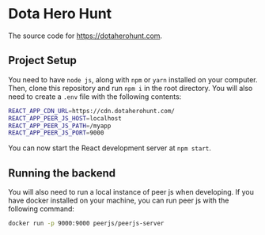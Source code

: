 # Dota Hero Hunt

The source code for <https://dotaherohunt.com>.

## Project Setup

You need to have `node js`, along with `npm` or `yarn` installed on your computer. Then, clone this repository and run `npm i` in the root directory. You will also need to create a `.env` file with the following contents:

```bash
REACT_APP_CDN_URL=https://cdn.dotaherohunt.com/
REACT_APP_PEER_JS_HOST=localhost
REACT_APP_PEER_JS_PATH=/myapp
REACT_APP_PEER_JS_PORT=9000
```

You can now start the React development server at `npm start`.

## Running the backend

You will also need to run a local instance of peer js when developing. If you have docker installed on your machine, you can run peer js with the following command:

```bash
docker run -p 9000:9000 peerjs/peerjs-server
```
